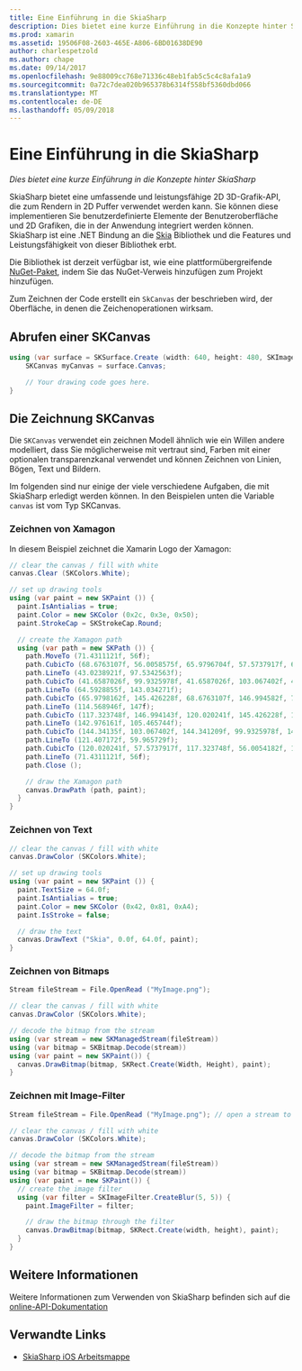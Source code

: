 ```yaml
---
title: Eine Einführung in die SkiaSharp
description: Dies bietet eine kurze Einführung in die Konzepte hinter SkiaSharp
ms.prod: xamarin
ms.assetid: 19506F08-2603-465E-A806-6BD01638DE90
author: charlespetzold
ms.author: chape
ms.date: 09/14/2017
ms.openlocfilehash: 9e88009cc768e71336c48eb1fab5c5c4c8afa1a9
ms.sourcegitcommit: 0a72c7dea020b965378b6314f558bf5360dbd066
ms.translationtype: MT
ms.contentlocale: de-DE
ms.lasthandoff: 05/09/2018
---
```

# <a name="an-introduction-to-skiasharp"></a>Eine Einführung in die SkiaSharp

_Dies bietet eine kurze Einführung in die Konzepte hinter SkiaSharp_

SkiaSharp bietet eine umfassende und leistungsfähige 2D 3D-Grafik-API, die zum Rendern in 2D Puffer verwendet werden kann.  Sie können diese implementieren Sie benutzerdefinierte Elemente der Benutzeroberfläche und 2D Grafiken, die in der Anwendung integriert werden können.  SkiaSharp ist eine .NET Bindung an die [Skia](https://skia.org) Bibliothek und die Features und Leistungsfähigkeit von dieser Bibliothek erbt.

Die Bibliothek ist derzeit verfügbar ist, wie eine plattformübergreifende [NuGet-Paket](https://www.nuget.org/packages/SkiaSharp), indem Sie das NuGet-Verweis hinzufügen zum Projekt hinzufügen.

Zum Zeichnen der Code erstellt ein `SkCanvas` der beschrieben wird, der Oberfläche, in denen die Zeichenoperationen wirksam.

## <a name="obtaining-an-skcanvas"></a>Abrufen einer SKCanvas

```csharp
using (var surface = SKSurface.Create (width: 640, height: 480, SKImageInfo.PlatformColorType, SKAlphaType.Premul)) {
    SKCanvas myCanvas = surface.Canvas;

    // Your drawing code goes here.
}
```

## <a name="drawing-on-skcanvas"></a>Die Zeichnung SKCanvas

Die `SKCanvas` verwendet ein zeichnen Modell ähnlich wie ein Willen andere modelliert, dass Sie möglicherweise mit vertraut sind, Farben mit einer optionalen transparenzkanal verwendet und können Zeichnen von Linien, Bögen, Text und Bildern.

Im folgenden sind nur einige der viele verschiedene Aufgaben, die mit SkiaSharp erledigt werden können.  In den Beispielen unten die Variable `canvas` ist vom Typ SKCanvas.

### <a name="drawing-xamagon"></a>Zeichnen von Xamagon

In diesem Beispiel zeichnet die Xamarin Logo der Xamagon:

```csharp
// clear the canvas / fill with white
canvas.Clear (SKColors.White);

// set up drawing tools
using (var paint = new SKPaint ()) {
  paint.IsAntialias = true;
  paint.Color = new SKColor (0x2c, 0x3e, 0x50);
  paint.StrokeCap = SKStrokeCap.Round;

  // create the Xamagon path
  using (var path = new SKPath ()) {
    path.MoveTo (71.4311121f, 56f);
    path.CubicTo (68.6763107f, 56.0058575f, 65.9796704f, 57.5737917f, 64.5928855f, 59.965729f);
    path.LineTo (43.0238921f, 97.5342563f);
    path.CubicTo (41.6587026f, 99.9325978f, 41.6587026f, 103.067402f, 43.0238921f, 105.465744f);
    path.LineTo (64.5928855f, 143.034271f);
    path.CubicTo (65.9798162f, 145.426228f, 68.6763107f, 146.994582f, 71.4311121f, 147f);
    path.LineTo (114.568946f, 147f);
    path.CubicTo (117.323748f, 146.994143f, 120.020241f, 145.426228f, 121.407172f, 143.034271f);
    path.LineTo (142.976161f, 105.465744f);
    path.CubicTo (144.34135f, 103.067402f, 144.341209f, 99.9325978f, 142.976161f, 97.5342563f);
    path.LineTo (121.407172f, 59.965729f);
    path.CubicTo (120.020241f, 57.5737917f, 117.323748f, 56.0054182f, 114.568946f, 56f);
    path.LineTo (71.4311121f, 56f);
    path.Close ();

    // draw the Xamagon path
    canvas.DrawPath (path, paint);
  }
}
```

### <a name="drawing-text"></a>Zeichnen von Text

```csharp
// clear the canvas / fill with white
canvas.DrawColor (SKColors.White);

// set up drawing tools
using (var paint = new SKPaint ()) {
  paint.TextSize = 64.0f;
  paint.IsAntialias = true;
  paint.Color = new SKColor (0x42, 0x81, 0xA4);
  paint.IsStroke = false;

  // draw the text
  canvas.DrawText ("Skia", 0.0f, 64.0f, paint);
}
```

### <a name="drawing-bitmaps"></a>Zeichnen von Bitmaps

```csharp
Stream fileStream = File.OpenRead ("MyImage.png");

// clear the canvas / fill with white
canvas.DrawColor (SKColors.White);

// decode the bitmap from the stream
using (var stream = new SKManagedStream(fileStream))
using (var bitmap = SKBitmap.Decode(stream))
using (var paint = new SKPaint()) {
  canvas.DrawBitmap(bitmap, SKRect.Create(Width, Height), paint);
}
```

### <a name="drawing-with-image-filters"></a>Zeichnen mit Image-Filter

```csharp
Stream fileStream = File.OpenRead ("MyImage.png"); // open a stream to an image file

// clear the canvas / fill with white
canvas.DrawColor (SKColors.White);

// decode the bitmap from the stream
using (var stream = new SKManagedStream(fileStream))
using (var bitmap = SKBitmap.Decode(stream))
using (var paint = new SKPaint()) {
  // create the image filter
  using (var filter = SKImageFilter.CreateBlur(5, 5)) {
    paint.ImageFilter = filter;

    // draw the bitmap through the filter
    canvas.DrawBitmap(bitmap, SKRect.Create(width, height), paint);
  }
}
```

## <a name="more-information"></a>Weitere Informationen

Weitere Informationen zum Verwenden von SkiaSharp befinden sich auf die [online-API-Dokumentation](https://developer.xamarin.com/api/namespace/SkiaSharp/)


## <a name="related-links"></a>Verwandte Links

- [SkiaSharp iOS Arbeitsmappe](https://developer.xamarin.com/workbooks/graphics/skiasharp/logo/skialogo-ios.workbook)
